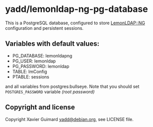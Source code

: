 # yadd/lemonldap-ng-pg-database

This is a PostgreSQL database, configured to store
[LemonLDAP::NG](https://lemonldap-ng.org) configuration and persistent
sessions.

## Variables with default values:

* PG\_DATABASE: lemonldapng
* PG\_USER: lemonldap
* PG\_PASSWORD: lemonldap
* TABLE: lmConfig
* PTABLE: sessions

and all variables from postgres:bullseye. Note that you should set
`POSTGRES_PASSWORD` variable _(root password)_

## Copyright and license

Copyright Xavier Guimard <yadd@debian.org>, see LICENSE file.
